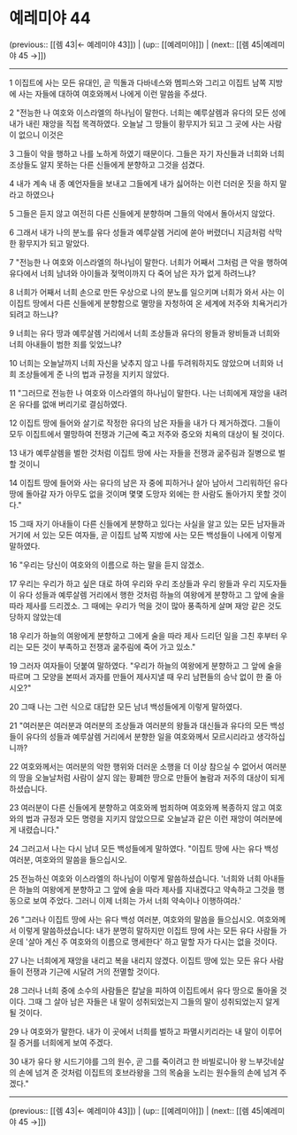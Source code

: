 # 예레미야 44

(previous:: [[렘 43|← 예레미야 43]]) | (up:: [[예레미야]]) | (next:: [[렘 45|예레미야 45 →]])

***




1 
이집트에 사는 모든 유대인, 곧 믹돌과 다바네스와 멤피스와 그리고 이집트 남쪽 지방에 사는 자들에 대하여 여호와께서 나에게 이런 말씀을 주셨다. 



2 
"전능한 나 여호와 이스라엘의 하나님이 말한다. 너희는 예루살렘과 유다의 모든 성에 내가 내린 재앙을 직접 목격하였다. 오늘날 그 땅들이 황무지가 되고 그 곳에 사는 사람이 없으니 이것은 



3 
그들이 악을 행하고 나를 노하게 하였기 때문이다. 그들은 자기 자신들과 너희와 너희 조상들도 알지 못하는 다른 신들에게 분향하고 그것을 섬겼다. 



4 
내가 계속 내 종 예언자들을 보내고 그들에게 내가 싫어하는 이런 더러운 짓을 하지 말라고 하였으나 



5 
그들은 듣지 않고 여전히 다른 신들에게 분향하며 그들의 악에서 돌아서지 않았다. 



6 
그래서 내가 나의 분노를 유다 성들과 예루살렘 거리에 쏟아 버렸더니 지금처럼 삭막한 황무지가 되고 말았다. 



7 
"전능한 나 여호와 이스라엘의 하나님이 말한다. 너희가 어째서 그처럼 큰 악을 행하여 유다에서 너희 남녀와 아이들과 젖먹이까지 다 죽어 남은 자가 없게 하려느냐? 



8 
너희가 어째서 너희 손으로 만든 우상으로 나의 분노를 일으키며 너희가 와서 사는 이 이집트 땅에서 다른 신들에게 분향함으로 멸망을 자청하여 온 세계에 저주와 치욕거리가 되려고 하느냐? 



9 
너희는 유다 땅과 예루살렘 거리에서 너희 조상들과 유다의 왕들과 왕비들과 너희와 너희 아내들이 범한 죄를 잊었느냐? 



10 
너희는 오늘날까지 너희 자신을 낮추지 않고 나를 두려워하지도 않았으며 너희와 너희 조상들에게 준 나의 법과 규정을 지키지 않았다. 



11 
"그러므로 전능한 나 여호와 이스라엘의 하나님이 말한다. 나는 너희에게 재앙을 내려 온 유다를 없애 버리기로 결심하였다. 



12 
이집트 땅에 들어와 살기로 작정한 유다의 남은 자들을 내가 다 제거하겠다. 그들이 모두 이집트에서 멸망하여 전쟁과 기근에 죽고 저주와 증오와 치욕의 대상이 될 것이다. 



13 
내가 예루살렘을 벌한 것처럼 이집트 땅에 사는 자들을 전쟁과 굶주림과 질병으로 벌할 것이니 



14 
이집트 땅에 들어와 사는 유다의 남은 자 중에 피하거나 살아 남아서 그리워하던 유다 땅에 돌아갈 자가 아무도 없을 것이며 몇몇 도망자 외에는 한 사람도 돌아가지 못할 것이다." 



15 
그때 자기 아내들이 다른 신들에게 분향하고 있다는 사실을 알고 있는 모든 남자들과 거기에 서 있는 모든 여자들, 곧 이집트 남쪽 지방에 사는 모든 백성들이 나에게 이렇게 말하였다. 



16 
"우리는 당신이 여호와의 이름으로 하는 말을 듣지 않겠소. 



17 
우리는 우리가 하고 싶은 대로 하여 우리와 우리 조상들과 우리 왕들과 우리 지도자들이 유다 성들과 예루살렘 거리에서 행한 것처럼 하늘의 여왕에게 분향하고 그 앞에 술을 따라 제사를 드리겠소. 그 때에는 우리가 먹을 것이 많아 풍족하게 살며 재앙 같은 것도 당하지 않았는데 



18 
우리가 하늘의 여왕에게 분향하고 그에게 술을 따라 제사 드리던 일을 그친 후부터 우리는 모든 것이 부족하고 전쟁과 굶주림에 죽어 가고 있소." 



19 
그러자 여자들이 덧붙여 말하였다. "우리가 하늘의 여왕에게 분향하고 그 앞에 술을 따르며 그 모양을 본떠서 과자를 만들어 제사지낼 때 우리 남편들의 승낙 없이 한 줄 아시오?" 



20 
그때 나는 그런 식으로 대답한 모든 남녀 백성들에게 이렇게 말하였다. 



21 
"여러분은 여러분과 여러분의 조상들과 여러분의 왕들과 대신들과 유다의 모든 백성들이 유다의 성들과 예루살렘 거리에서 분향한 일을 여호와께서 모르시리라고 생각하십니까? 



22 
여호와께서는 여러분의 악한 행위와 더러운 소행을 더 이상 참으실 수 없어서 여러분의 땅을 오늘날처럼 사람이 살지 않는 황폐한 땅으로 만들어 놀람과 저주의 대상이 되게 하셨습니다. 



23 
여러분이 다른 신들에게 분향하고 여호와께 범죄하며 여호와께 복종하지 않고 여호와의 법과 규정과 모든 명령을 지키지 않았으므로 오늘날과 같은 이런 재앙이 여러분에게 내렸습니다." 



24 
그러고서 나는 다시 남녀 모든 백성들에게 말하였다. "이집트 땅에 사는 유다 백성 여러분, 여호와의 말씀을 들으십시오. 



25 
전능하신 여호와 이스라엘의 하나님이 이렇게 말씀하셨습니다. '너희와 너희 아내들은 하늘의 여왕에게 분향하고 그 앞에 술을 따라 제사를 지내겠다고 약속하고 그것을 행동으로 보여 주었다. 그러니 이제 너희는 가서 너희 약속이나 이행하여라.' 



26 
"그러나 이집트 땅에 사는 유다 백성 여러분, 여호와의 말씀을 들으십시오. 여호와께서 이렇게 말씀하셨습니다: 내가 분명히 말하지만 이집트 땅에 사는 모든 유다 사람들 가운데 '살아 계신 주 여호와의 이름으로 맹세한다' 하고 말할 자가 다시는 없을 것이다. 



27 
나는 너희에게 재앙을 내리고 복을 내리지 않겠다. 이집트 땅에 있는 모든 유다 사람들이 전쟁과 기근에 시달려 거의 전멸할 것이다. 



28 
그러나 너희 중에 소수의 사람들은 칼날을 피하여 이집트에서 유다 땅으로 돌아올 것이다. 그때 그 살아 남은 자들은 내 말이 성취되었는지 그들의 말이 성취되었는지 알게 될 것이다. 



29 
나 여호와가 말한다. 내가 이 곳에서 너희를 벌하고 파멸시키리라는 내 말이 이루어질 증거를 너희에게 보여 주겠다. 



30 
내가 유다 왕 시드기야를 그의 원수, 곧 그를 죽이려고 한 바빌로니아 왕 느부갓네살의 손에 넘겨 준 것처럼 이집트의 호브라왕을 그의 목숨을 노리는 원수들의 손에 넘겨 주겠다."

***

(previous:: [[렘 43|← 예레미야 43]]) | (up:: [[예레미야]]) | (next:: [[렘 45|예레미야 45 →]])
